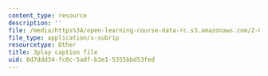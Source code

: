 ```yaml
---
content_type: resource
description: ''
file: /media/https%3A/open-learning-course-data-rc.s3.amazonaws.com/2-003sc-engineering-dynamics-fall-2011/8d7ddd34fc0c5adfb3e15355bbd53fed_iMz0LiqjFmE.vtt
file_type: application/x-subrip
resourcetype: Other
title: 3play caption file
uid: 8d7ddd34-fc0c-5adf-b3e1-5355bbd53fed
---
```


